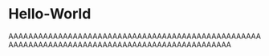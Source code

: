 # Hello-World
AAAAAAAAAAAAAAAAAAAAAAAAAAAAAAAAAAAAAAAAAAAAAAAAAAAAAAAAAAAAAAAAAAAAAAAAAAAAAAAAAAAAAAAAAAAAAAAA
